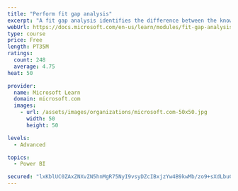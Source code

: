 ```yaml
---
title: "Perform fit gap analysis"
excerpt: "A fit gap analysis identifies the difference between the known requirements and the proposed or current solution. This module covers performing a fit gap analysis."
webUrl: https://docs.microsoft.com/en-us/learn/modules/fit-gap-analysis/
type: course
price: Free
length: PT35M
ratings:
  count: 248
  average: 4.75
heat: 50

provider:
  name: Microsoft Learn
  domain: microsoft.com
  images:
    - url: /assets/images/organizations/microsoft.com-50x50.jpg
      width: 50
      height: 50

levels:
  - Advanced

topics:
  - Power BI

secured: "lxKblUC0ZAxZNXvZN5hnMgR75NyI9vsyDZcIBxjzYw4B9kwMb/zo9+sXdLbuCljIktptdgLy51yYP7FbsCxwd5koNel49JYSe3Z4ggnDcfhWvo+CMiVSwpOlFYECViyErFKYG97l8Km5pitw+J2lUWY8QhUhgTy8UMoYu3gRZBzsD8zLppQGyx4dyJQDATIqdRS5qjx+Suto5bIbsXM7M2QLC9o8NvDIFO8C2CYbVYm8qB1q89SJ2Cdm5gPLU7m+TfGlhwikbWo8ercX19uu1Sp3hf2XZ1cWJr8D4yix8u0BHj/Jgo4N9kmoo0hfP204xmWfX865G3p4VHuoVNz6lZ7qMSngP+9+xvr8HUON8SoN3mpOJgQGE+7PZcq3rLXLClYHIuU99NRc69kFOyLt/A==;DkSrbuypiRTPmGqHucPOoA=="
---
```


